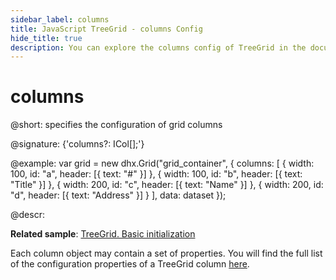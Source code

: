 ```yaml
---
sidebar_label: columns
title: JavaScript TreeGrid - columns Config 
hide_title: true
description: You can explore the columns config of TreeGrid in the documentation of the DHTMLX JavaScript UI library. Browse developer guides and API reference, try out code examples and live demos, and download a free 30-day evaluation version of DHTMLX Suite 7.
---
```

 
# columns

@short: specifies the configuration of grid columns

@signature: {'columns?: ICol[];'}

@example:
var grid = new dhx.Grid("grid_container", {
	columns: [
		{ width: 100, id: "a", header: [{ text: "#" }] },
		{ width: 100, id: "b", header: [{ text: "Title" }] },
		{ width: 200, id: "c", header: [{ text: "Name" }] },
		{ width: 200, id: "d", header: [{ text: "Address" }] }
	],
	data: dataset
});

@descr:

**Related sample**: [TreeGrid. Basic initialization](https://snippet.dhtmlx.com/kob9385v)

Each column object may contain a set of properties. You will find the full list of the configuration properties of a TreeGrid column [here](treegrid/api/api_treegridcolumn_properties.md).

[comment]: # (@related: treegrid/configuration.md#columns treegrid/initialization.md#initialize-treegrid treegrid/customization.md)
